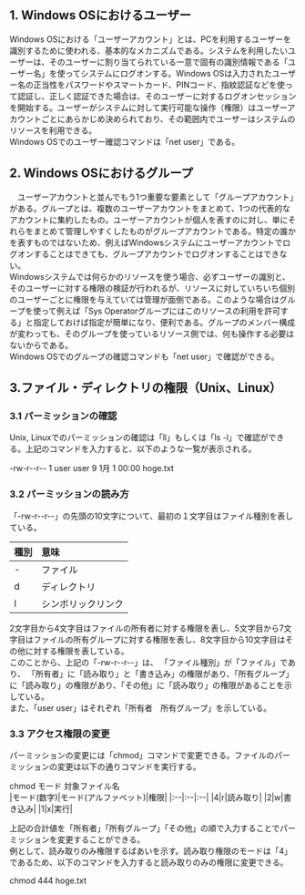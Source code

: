 ## 1. Windows OSにおけるユーザー
Windows OSにおける「ユーザーアカウント」とは、PCを利用するユーザーを識別するために使われる、基本的なメカニズムである。システムを利用したいユーザーは、そのユーザーに割り当てられている一意で固有の識別情報である「ユーザー名」を使ってシステムにログオンする。Windows OSは入力されたユーザー名の正当性をパスワードやスマートカード、PINコード、指紋認証などを使って認証し、正しく認証できた場合は、そのユーザーに対するログオンセッションを開始する。ユーザーがシステムに対して実行可能な操作（権限）はユーザーアカウントごとにあらかじめ決められており、その範囲内でユーザーはシステムのリソースを利用できる。  
Windows OSでのユーザー確認コマンドは「net user」である。

## 2. Windows OSにおけるグループ
　ユーザーアカウントと並んでもう1つ重要な要素として「グループアカウント」がある。グループとは、複数のユーザーアカウントをまとめて、1つの代表的なアカウントに集約したもの。ユーザーアカウントが個人を表すのに対し、単にそれらをまとめて管理しやすくしたものがグループアカウントである。特定の誰かを表すものではないため、例えばWindowsシステムにユーザーアカウントでログオンすることはできても、グループアカウントでログオンすることはできない。  
Windowsシステムでは何らかのリソースを使う場合、必ずユーザーの識別と、そのユーザーに対する権限の検証が行われるが、リソースに対していちいち個別のユーザーごとに権限を与えていては管理が面倒である。このような場合はグループを使って例えば「Sys Operatorグループにはこのリソースの利用を許可する」と指定しておけば指定が簡単になり、便利である。グループのメンバー構成が変わっても、そのグループを使っているリソース側では、何も操作する必要はないからである。  
Windows OSでのグループの確認コマンドも「net user」で確認ができる。

## 3.ファイル・ディレクトリの権限（Unix、Linux）
### 3.1 パーミッションの確認
Unix, Linuxでのパーミッションの確認は「ll」もしくは「ls -l」で確認ができる。上記のコマンドを入力すると、以下のような一覧が表示される。  

-rw-r--r--  1 user user      9  1月 1 00:00 hoge.txt  

### 3.2 パーミッションの読み方
「-rw-r--r--」の先頭の10文字について、最初の１文字目はファイル種別を表している。

|種別|意味|
|:--|:--|
|-|ファイル|
|d|ディレクトリ|
|l|シンボリックリンク|

2文字目から4文字目はファイルの所有者に対する権限を表し、5文字目から7文字目はファイルの所有グループに対する権限を表し、8文字目から10文字目はその他に対する権限を表している。  
このことから、上記の「-rw-r--r--」は、
「ファイル種別」が「ファイル」であり、
「所有者」に「読み取り」と「書き込み」の権限があり、「所有グループ」に「読み取り」の権限があり、「その他」に「読み取り」の権限があることを示している。  
また、「user user」はそれぞれ「所有者　所有グループ」を示している。

### 3.3 アクセス権限の変更
パーミッションの変更には「chmod」コマンドで変更できる。ファイルのパーミッションの変更は以下の通りコマンドを実行する。  

chmod モード 対象ファイル名  
|モード(数字)|モード(アルファベット)|権限|
|:--|:--|:--|
|4|r|読み取り|
|2|w|書き込み|
|1|x|実行|

上記の合計値を「所有者」「所有グループ」「その他」の順で入力することでパーミッションを変更することができる。  
例として、読み取りのみ権限するばあいを示す。読み取り権限のモードは「4」であるため、以下のコマンドを入力すると読み取りのみの権限に変更できる。  

chmod 444 hoge.txt
